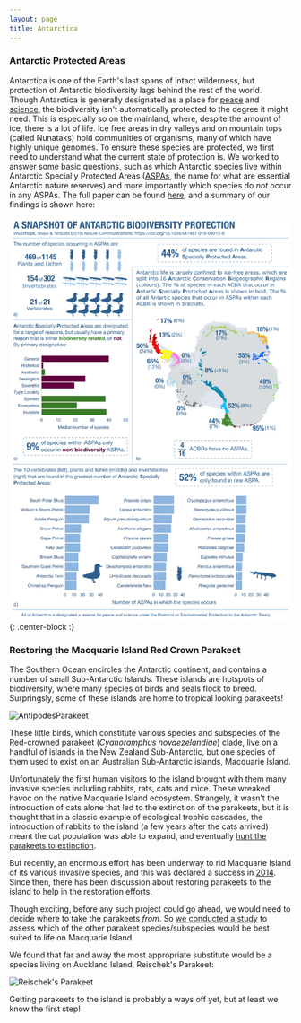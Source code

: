 ```yaml
---
layout: page
title: Antarctica
---
```

### Antarctic Protected Areas
Antarctica is one of the Earth's last spans of intact wilderness, but protection of Antarctic biodiversity lags behind the rest of the world. Though Antarctica is generally designated as a place for [peace](https://www.ats.aq/e/ats_governance.htm) and [science](https://www.ats.aq/e/ats_science.htm), the biodiversity isn't automatically protected to the degree it might need. This is especially so on the mainland, where, despite the amount of ice, there is a lot of life. Ice free areas in dry valleys and on mountain tops (called Nunataks) hold communities of organisms, many of which have highly unique genomes. To ensure these species are protected, we first need to understand what the current state of protection is. We worked to answer some basic questions, such as which Antarctic species live within Antarctic Specially Protected Areas ([ASPAs](https://www.ats.aq/e/ep_protected.htm), the name for what are essential Antarctic nature reserves) and more importantly which species do *not* occur in any ASPAs. The full paper can be found [here](https://www.nature.com/articles/s41467-019-08915-6), and a summary of our findings is shown here: 

![AntarcticProtectionInfographic](/img/InfoGraph_NComm.png){: .center-block :}




### Restoring the Macquarie Island Red Crown Parakeet
The Southern Ocean encircles the Antarctic continent, and contains a number of small Sub-Antarctic Islands. These islands are hotspots of biodiversity, where many species of birds and seals flock to breed. Surpringsly, some of these islands are home to tropical looking parakeets! 

![AntipodesParakeet](https://upload.wikimedia.org/wikipedia/commons/2/2b/Antipodes_Island_Parakeet.jpg "Image from Wikipedia, Copyright Kimberley Collins [CC BY-SA 4.0 (https://creativecommons.org/licenses/by-sa/4.0)]")

These little birds, which constitute various species and subspecies of the Red-crowned parakeet (*Cyanoramphus novaezelandiae*) clade, live on a handful of islands in the New Zealand Sub-Antarctic, but one species of them used to exist on an Australian Sub-Antarctic islands, Macquarie Island.

Unfortunately the first human visitors to the island brought with them many invasive species including rabbits, rats, cats and mice. These wreaked havoc on the native Macquarie Island ecosystem. Strangely, it wasn't the introduction of cats alone that led to the extinction of the parakeets, but it is thought that in a classic example of ecological trophic cascades, the introduction of rabbits to the island (a few years after the cats arrived) meant the cat population was able to expand, and eventually [hunt the parakeets to extinction](https://newzealandecology.org/nzje/1448.pdf).

But recently, an enormous effort has been underway to rid Macquarie Island of its various invasive species, and this was declared a success in [2014](https://www.abc.net.au/news/2014-04-07/macquarie-island-declared-pest-free-after-eradication-program/5373336). Since then, there has been discussion about restoring parakeets to the island to help in the restoration efforts.

Though exciting, before any such project could go ahead, we would need to decide where to take the parakeets *from*. So [we conducted a study](https://conbio.onlinelibrary.wiley.com/doi/abs/10.1111/cobi.13224?af=R) to assess which of the other parakeet species/subspecies would be best suited to life on Macquarie Island.

We found that far and away the most appropriate substitute would be a species living on Auckland Island, Reischek's Parakeet:

![Reischek's Parakeet](https://upload.wikimedia.org/wikipedia/commons/e/e8/Cyanoramphus_hochstetteri_%28AM_LB14722-1%29.jpg "Image from Wikipedia, Copyright Auckland Museum [CC BY 4.0 (https://creativecommons.org/licenses/by/4.0)]")

Getting parakeets to the island is probably a ways off yet, but at least we know the first step!
